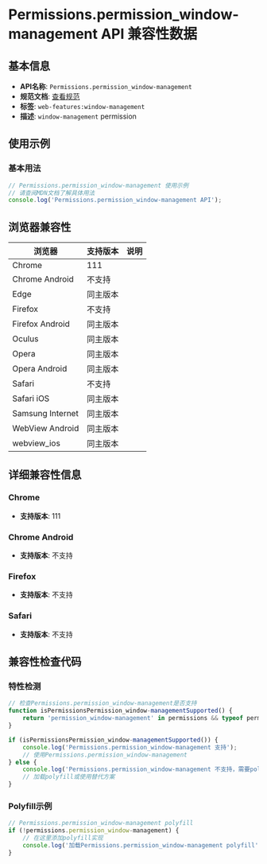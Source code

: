 # Permissions.permission_window-management API 兼容性数据

## 基本信息

- **API名称**: `Permissions.permission_window-management`
- **规范文档**: [查看规范](https://w3c.github.io/window-management/#api-permission-api-integration)
- **标签**: `web-features:window-management`
- **描述**: `window-management` permission

## 使用示例

### 基本用法

```javascript
// Permissions.permission_window-management 使用示例
// 请查阅MDN文档了解具体用法
console.log('Permissions.permission_window-management API');
```

## 浏览器兼容性

| 浏览器 | 支持版本 | 说明 |
|--------|----------|------|
| Chrome | 111 |  |
| Chrome Android | 不支持 |  |
| Edge | 同主版本 |  |
| Firefox | 不支持 |  |
| Firefox Android | 同主版本 |  |
| Oculus | 同主版本 |  |
| Opera | 同主版本 |  |
| Opera Android | 同主版本 |  |
| Safari | 不支持 |  |
| Safari iOS | 同主版本 |  |
| Samsung Internet | 同主版本 |  |
| WebView Android | 同主版本 |  |
| webview_ios | 同主版本 |  |

## 详细兼容性信息

### Chrome

- **支持版本**: 111

### Chrome Android

- **支持版本**: 不支持

### Firefox

- **支持版本**: 不支持

### Safari

- **支持版本**: 不支持

## 兼容性检查代码

### 特性检测

```javascript
// 检查Permissions.permission_window-management是否支持
function isPermissionsPermission_window-managementSupported() {
    return 'permission_window-management' in permissions && typeof permissions.permission_window-management === 'function';
}

if (isPermissionsPermission_window-managementSupported()) {
    console.log('Permissions.permission_window-management 支持');
    // 使用Permissions.permission_window-management
} else {
    console.log('Permissions.permission_window-management 不支持，需要polyfill');
    // 加载polyfill或使用替代方案
}
```

### Polyfill示例

```javascript
// Permissions.permission_window-management polyfill
if (!permissions.permission_window-management) {
    // 在这里添加polyfill实现
    console.log('加载Permissions.permission_window-management polyfill');
}
```

